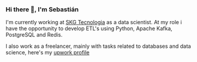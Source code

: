 ### Hi there 👋, I'm Sebastián

I'm currently working at [SKG Tecnologia](https://skgtecnologia.com/) as a data scientist. At my role i have the opportunity to develop ETL's using Python, Apache Kafka, PostgreSQL and Redis.

I also work as a freelancer, mainly with tasks related to databases and data science, here's my [upwork profile](https://www.upwork.com/freelancers/~015ce26a0fba5cb146)

<!--
**Sebastian-Castrillon/Sebastian-Castrillon** is a ✨ _special_ ✨ repository because its `README.md` (this file) appears on your GitHub profile.

Here are some ideas to get you started:

- 🔭 I’m currently working on ...
- 🌱 I’m currently learning ...
- 👯 I’m looking to collaborate on ...
- 🤔 I’m looking for help with ...
- 💬 Ask me about ...
- 📫 How to reach me: ...
- ⚡ Fun fact: ...
-->
